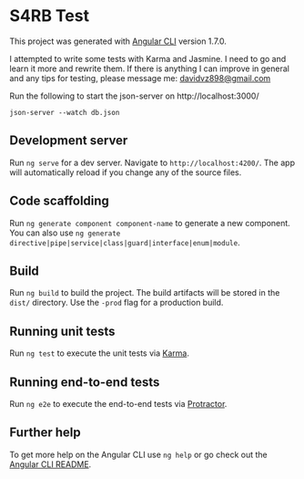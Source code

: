 # S4RB Test

This project was generated with [Angular CLI](https://github.com/angular/angular-cli) version 1.7.0.

I attempted to write some tests with Karma and Jasmine. I need to go and learn it more and rewrite them.
If there is anything I can improve in general and any tips for testing, please message me:
davidvz898@gmail.com

Run the following to start the json-server on http://localhost:3000/

```
json-server --watch db.json
```

## Development server

Run `ng serve` for a dev server. Navigate to `http://localhost:4200/`. The app will automatically reload if you change any of the source files.

## Code scaffolding

Run `ng generate component component-name` to generate a new component. You can also use `ng generate directive|pipe|service|class|guard|interface|enum|module`.

## Build

Run `ng build` to build the project. The build artifacts will be stored in the `dist/` directory. Use the `-prod` flag for a production build.

## Running unit tests

Run `ng test` to execute the unit tests via [Karma](https://karma-runner.github.io).

## Running end-to-end tests

Run `ng e2e` to execute the end-to-end tests via [Protractor](http://www.protractortest.org/).

## Further help

To get more help on the Angular CLI use `ng help` or go check out the [Angular CLI README](https://github.com/angular/angular-cli/blob/master/README.md).
